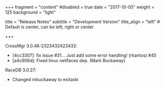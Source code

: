 +++
fragment = "content"
#disabled = true
date = "2017-10-05"
weight = 125
background = "light"

title = "Release Notes"
subtitle = "Development Version"
title_align = "left" # Default is center, can be left, right or center

+++

CrossMgr 3.0.46-2323432423432:

* [4cc3307]: fix issue #31... Just add some error handling! (rkantos) #45
* [a4c906d]: Fixed linux netifaces dep. (Mark Buckaway)

RaceDB 3.0.27:

* Changed mbuckaway to esitaski

